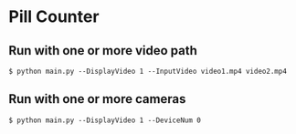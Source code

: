 # Pill Counter 
## Run with one or more video path
`
$ python main.py --DisplayVideo 1 --InputVideo video1.mp4 video2.mp4
`


## Run with one or more cameras
`
$ python main.py --DisplayVideo 1 --DeviceNum 0
`